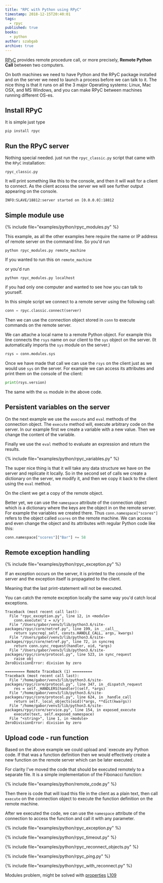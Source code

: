 ```yaml
---
title: "RPC with Python using RPyC"
timestamp: 2018-12-15T20:40:01
tags:
  - rpyc
published: true
books:
  - python
author: szabgab
archive: true
---
```



[RPyC](https://rpyc.readthedocs.io/) provides remote procedure call, or more precisely,
<b>Remote Python Call</b> between two computers.

On both machines we need to have Python and the RPyC package installed and on the server we need to launch a process
before we can talk to it. The nice thing is that it runs on all the 3 major Operating systems: Linux, Mac OSX, and MS Windows,
and you can make RPyC between machines running different OS-es.



## Install RPyC

It is simple just type

```
pip install rpyc
```

## Run the RPyC server

Nothing special needed. just run the `rpyc_classic.py` script that came with the `RPyC` installation:

```
rpyc_classic.py
```

It will print something like this to the console, and then it will wait for a client to connect.
As the client access the server we will see further output appearing on the console.

```
INFO:SLAVE/18812:server started on [0.0.0.0]:18812
```


## Simple module use

{% include file="examples/python/rpyc_modules.py" %}

This example, as all the other examples here require the name or IP address of remote server on the command line.
So you'd run

```
python rpyc_modules.py remote_machine
```

If you wanted to run this on `remote_machine`

or you'd run

```
python rpyc_modules.py localhost
```

if you had only one computer and wanted to see how you can talk to yourself.

In this simple script we connect to a remote server using the following call:

```python
conn = rpyc.classic.connect(server)
```

Then we can use the connection object stored in `conn` to execute commands on the remote server.

We can attache a local name to a remote Python object. For example this line connects the `rsys`
name on our client to the `sys` object on the server. (It automatically imports the `sys` module
on the server.)

```python
rsys = conn.modules.sys
```

Once we have made that call we can use the `rsys` on the client just as we would use `sys`
on the server. For example we can access its attributes and print them on the console of the client:

```python
print(rsys.version)
```

The same with the `os` module in the above code.

## Persistent variables on the server

On the next example we use the `execute` and `eval` methods of the connection object.
The `execute` method will, execute arbitrary code on the server. In our example first we
create a variable with a new value. Then we change the content of the variable.

Finally we use the `eval` method to evaluate an expression and return the results.

{% include file="examples/python/rpyc_variables.py" %}

The super nice thing is that it will take any data structure we have on the server and replicate it locally.
So in the second set of calls we create a dictionary on the server, we modify it, and then we copy it back to the client
using the `eval` method.

On the client we get a copy of the remote object.

Better yet, we can use the `namespace` attribute of the connection object
which is a dictionary where the keys are the object in on the remote server. For example the
variables we created there. Thus `conn.namespace["scores"]` refers to the object called
`scores` on the remote machine. We can access and even change the object and its attributes
with regular Python code like this:

```python
conn.namespace["scores"]["Bar"] += 58
```


## Remote exception handling

{% include file="examples/python/rpyc_exception.py" %}

If an exception occurs on the server, it is printed to the console of the server
and the exception itself is propagated to the client.

Meaning that the last print-statement will not be executed.

You can catch the remote exception locally the same way you'd catch
local exceptions.


```
Traceback (most recent call last):
  File "rpyc_exception.py", line 12, in <module>
    conn.execute('z = x/y')
  File "/Users/gabor/venv3/lib/python3.6/site-packages/rpyc/core/netref.py", line 199, in __call__
    return syncreq(_self, consts.HANDLE_CALL, args, kwargs)
  File "/Users/gabor/venv3/lib/python3.6/site-packages/rpyc/core/netref.py", line 72, in syncreq
    return conn.sync_request(handler, oid, *args)
  File "/Users/gabor/venv3/lib/python3.6/site-packages/rpyc/core/protocol.py", line 523, in sync_request
    raise obj
ZeroDivisionError: division by zero

========= Remote Traceback (1) =========
Traceback (most recent call last):
  File "/home/gabor/venv3/lib/python3.6/site-packages/rpyc/core/protocol.py", line 347, in _dispatch_request
    res = self._HANDLERS[handler](self, *args)
  File "/home/gabor/venv3/lib/python3.6/site-packages/rpyc/core/protocol.py", line 624, in _handle_call
    return self._local_objects[oid](*args, **dict(kwargs))
  File "/home/gabor/venv3/lib/python3.6/site-packages/rpyc/core/service.py", line 154, in exposed_execute
    execute(text, self.exposed_namespace)
  File "<string>", line 1, in <module>
ZeroDivisionError: division by zero
```

## Upload code - run function

Based on the above example we could upload and `execute</h> any Python code.
If that was a function definition then we would effectively create a new function on
the remote server which can be later executed.

For clarity I've moved the code that should be executed remotely to a separate file.
It is a simple implementation of the Fibonacci function:

{% include file="examples/python/remote_code.py" %}

Then there is code that will load this file in the client as a plain text, then
call `execute` on the connection object to execute the function definition
on the remote machine.

After we executed the code, we can use the `namespace` attribute of the connection
to access the function and call it with any parameter.

{% include file="examples/python/rpyc_exception.py" %}

{% include file="examples/python/rpyc_timeout.py" %}

{% include file="examples/python/rpyc_reconnect_objects.py" %}

{% include file="examples/python/rpyc_ping.py" %}


{% include file="examples/python/rpyc_with_reconnect.py" %}


Modules problem, might be solved with [properties](/slides/python/property-fixing-bad-api-with-decorators)
[L109](https://github.com/tomerfiliba/rpyc/blob/c362ebc9969b4385bbebf3043ecd97ef2a374e96/rpyc/core/service.py#L109)

